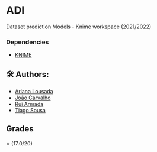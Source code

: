 # ADI

Dataset prediction Models - Knime workspace (2021/2022)

### Dependencies

 * [KNIME](https://www.knime.com/downloads)


## 🛠 Authors:
* [Ariana Lousada](https://github.com/AITK42)
* [João Carvalho](https://github.com/joaoca93166)
* [Rui Armada](https://github.com/RuiArmada)
* [Tiago Sousa](https://github.com/Existency)

## Grades
⭐ (17.0/20)
